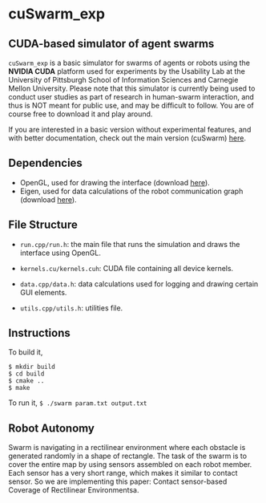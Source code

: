 # cuSwarm_exp

## CUDA-based simulator of agent swarms
`cuSwarm_exp` is a basic simulator for swarms of agents or robots using the **NVIDIA CUDA** platform used for experiments by the Usability Lab at the University of Pittsburgh School of Information Sciences and Carnegie Mellon University. Please note that this simulator is currently being used to conduct user studies as part of research in human-swarm interaction, and thus is NOT meant for public use, and may be difficult to follow. You are of course free to download it and play around.

If you are interested in a basic version without experimental features, and with better documentation, check out the main version (cuSwarm) [here](https://github.com/pmwalk/cuSwarm).

## Dependencies
- OpenGL, used for drawing the interface (download [here](https://www.opengl.org/wiki/Getting_Started#Downloading_OpenGL)).
- Eigen, used for data calculations of the robot communication graph (download [here](http://eigen.tuxfamily.org/index.php?title=Main_Page)).

## File Structure
- `run.cpp/run.h`: the main file that runs the simulation and draws the interface using OpenGL.

- `kernels.cu/kernels.cuh`: CUDA file containing all device kernels.

- `data.cpp/data.h`: data calculations used for logging and drawing certain GUI elements.

- `utils.cpp/utils.h`: utilities file.


## Instructions
To build it,
```
$ mkdir build
$ cd build
$ cmake ..
$ make
```

To run it, `$ ./swarm param.txt output.txt`

## Robot Autonomy
Swarm is navigating in a rectilinear environment where each obstacle is generated randomly in a shape of rectangle. The task of the swarm is to cover the entire map by using sensors assembled on each robot member. Each sensor has a very short range, which makes it similar to contact sensor. So we are implementing this paper: Contact sensor-based Coverage of Rectilinear Environmentsa.

